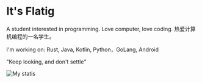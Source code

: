 # It's Flatig

A student interested in programming.
Love computer, love coding.
热爱计算机编程的一名学生。

I'm working on:
Rust, Java, Kotlin, Python，GoLang, Android


"Keep looking, and don't settle"



![My statis](https://github-readme-stats.vercel.app/api?username=Flatigers&show_icons=true)

